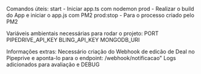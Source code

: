 Comandos úteis:
start - Iniciar app.ts com nodemon
prod - Realizar o build do App e iniciar o app.js com PM2
prod:stop - Para o processo criado pelo PM2

Variáveis ambientais necessárias para rodar o projeto:
PORT
PIPEDRIVE_API_KEY
BLING_API_KEY
MONGODB_URI

Informações extras:
Necessário criação do Webhook de edicão de Deal no Pipeprive e aponta-lo para o endpoint: /webhook/notificacao"
Logs adicionados para avaliação e DEBUG
